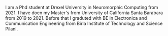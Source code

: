 I am a Phd student at Drexel University in Neuromorphic Computing from 2021.
I have doen my Master's from University of California Santa Barabara from 2019 to 2021.
Before that I graduted with BE in Electronica and Communication Engineering from Birla Institute of Technology and Science Pilani.


